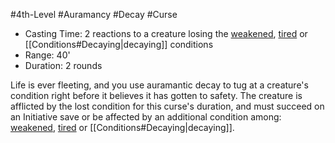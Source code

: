 #4th-Level #Auramancy #Decay #Curse
 
- Casting Time: 2 reactions to a creature losing the [weakened](Conditions.md), [tired](Conditions.md) or [[Conditions#Decaying|decaying]] conditions
- Range: 40'
- Duration: 2 rounds  

Life is ever fleeting, and you use auramantic decay to tug at a creature's condition right before it believes it has gotten to safety. The creature is afflicted by the lost condition for this curse's duration, and must succeed on an Initiative save or be affected by an additional condition among: [weakened](Conditions.md), [tired](Conditions.md) or [[Conditions#Decaying|decaying]].